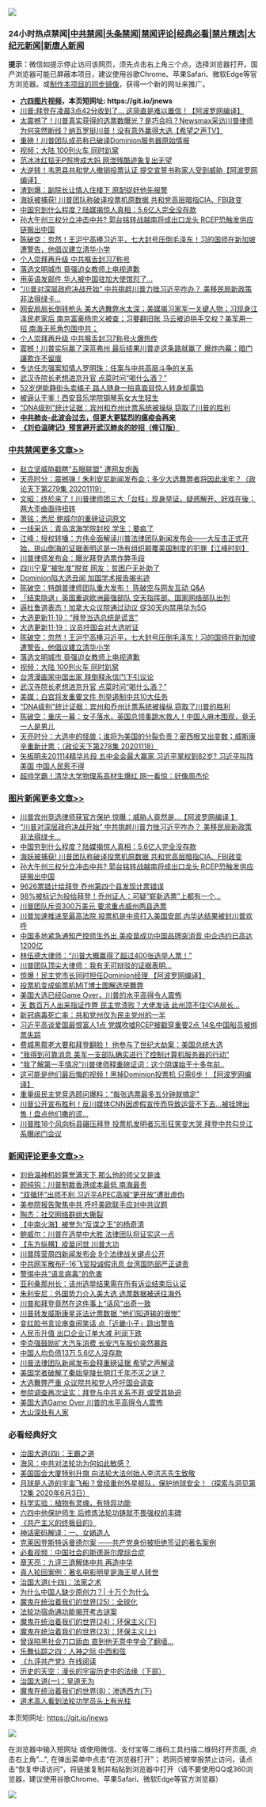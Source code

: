![](https://raw.githubusercontent.com/fqnews/bnews/master/64photo/fqnews-qr.jpg)

<div id="tt">
<h3>24小时热点禁闻|<a href="#%E4%B8%AD%E5%85%B1%E7%A6%81%E9%97%BB%E6%9B%B4%E5%A4%9A%E6%96%87%E7%AB%A0">中共禁闻</a>|<a href="#%E5%9B%BE%E7%89%87%E6%96%B0%E9%97%BB%E6%9B%B4%E5%A4%9A%E6%96%87%E7%AB%A0">头条禁闻</a>|<a href="#%E6%96%B0%E9%97%BB%E8%AF%84%E8%AE%BA%E6%9B%B4%E5%A4%9A%E6%96%87%E7%AB%A0">禁闻评论|<a href="#%E5%BF%85%E7%9C%8B%E7%BB%8F%E5%85%B8%E5%A5%BD%E6%96%87">经典必看|<a href="/video.md#%E7%A6%81%E7%89%87%E7%B2%BE%E9%80%89">禁片精选</a>|<a href="https://github.com/fqnews/djy/blob/master/gb/nf1351518.md#1">大纪元新闻</a>|<a href="https://github.com/fqnews/ntdtv/blob/master/gb/prog204.md#1">新唐人新闻</a></h3>
<div><b>提示：</b>微信如提示停止访问该网页，须先点击右上角三个点，选择浏览器打开。国产浏览器可能已屏蔽本项目，建议使用谷歌Chrome、苹果Safari、微软Edge等官方浏览器。或<a href="https://github.com/fqnews/bnews/blob/master/%E5%88%B6%E4%BD%9Cgit%E7%A6%81%E9%97%BB%E9%95%9C%E5%83%8F.md">制作本项目的同步镜像</a>，获得一个新的网址来推广。</div>
<ul>
<li><b><a href="http://d1.bdrive.tk/64.mp4" target="_blank">六四图片视频</a>，本页短网址: https://git.io/jnews</b></li>
<li><a href="/cnnews/20201119/1433481.md">川普:拜登在凌晨3点42分收到了… 这简直是难以置信！【阿波罗网编译】</a></li>
<li><a href="/bannedvideo/20201119/1433478.md">太震撼了！川普真实获得的选票数曝光？是巧合吗？Newsmax采访川普律师为何突然断线？纳瓦罗挺川普！没有意外赢得大选【希望之声TV】</a></li>
<li><a href="/comments/20201119/1433542.md">重磅！川普团队成员称已破译Dominion服务器原始情报</a></li>
<li><a href="/cbnews/20201119/1433559.md">视频：大陆 100列火车 同时趴窝</a></li>
<li><a href="/yule/20201119/1433515.md">范冰冰红毯无P照垮成大妈 网泄残酷迹象复出无望</a></li>
<li><a href="/cnnews/20201119/1433513.md">大逆转！韦恩县共和党人撤销投票认证 提交宣誓书称家人受到威胁【阿波罗网编译】</a></li>
<li><a href="/cnnews/20201119/1433564.md">渣到爆：副院长让情人住楼下 原配捉奸他先报警</a></li>
<li><a href="/topimagenews/20201120/1433744.md">海妖被捕获! 川普团队称破译投票机原数据 共和党高层暗指CIA、FBI政变</a></li>
<li><a href="/topimagenews/20201120/1433756.md">中国穷到什么程度？陆媒揭惊人真相：5.6亿人完全没存款</a></li>
<li><a href="/topimagenews/20201119/1433575.md">孙大午创三权分立冲击中共? 郭台铭转战越南将成出口龙头 RCEP恐触发供应链搬出中国</a></li>
<li><a href="/cbnews/20201119/1433615.md">陈破空：忽然！王沪宁高捧习近平，七大封号压倒毛泽东！习的国师在新加坡遭警告，他倡议建立清华小学</a></li>
<li><a href="/comments/20201119/1433664.md">个人崇拜再升级 中共喉舌封习7称号</a></li>
<li><a href="/cbnews/20201119/1433563.md">落选文明城市 竟强迫女教师上电视道歉</a></li>
<li><a href="/cnnews/20201119/1433436.md">用英语发邮件 华人被中国驻加大使馆怼了…</a></li>
<li><a href="/topimagenews/20201120/1433793.md">“川普对深层政府决战开始” 中共挑衅川普力挫习近平咋办？ 美移民局新政策非法得绿卡...</a></li>
<li><a href="/bannedvideo/20201119/1433584.md">网安局局长倒转枪头 美大选舞弊水太深；美媒揭习家军一关键人物；习现身江泽民老家后 南京富豪杨宗义被查；习要翻旧账 马云被迫拱手交权？美军用一招 南海无死角包围中共；</a></li>
<li><a href="/cnnews/20201120/1433821.md">个人崇拜再升级 中共喉舌封习7称号火爆热传</a></li>
<li><a href="/cnnews/20201119/1433693.md">震撼！川普实际赢了深蓝弗州 最后结果川普走这条路就赢了 爆炸内幕：暗门讓欺诈不留痕</a></li>
<li><a href="/headline/20201120/1433734.md">专访任志强案知情人罗明珠：任案与中共高层斗争的关系</a></li>
<li><a href="/cbnews/20201119/1433554.md">武汉寺院长老想进京升官 点菜时问“喝什么酒？”</a></li>
<li><a href="/yule/20201119/1433468.md">52岁伊能静街头卖橘子 路人随身一拍真面目惊人转身却露馅</a></li>
<li><a href="/cnnews/20201119/1433490.md">被逼认干爹！西安音乐学院钢琴系女大生轻生</a></li>
<li><a href="/cbnews/20201119/1433501.md">“DNA级别”统计证据：宾州和乔州计票系统被操纵 窃取了川普的胜利</a></li>
<li><b><a href="/comments/20200211/1275071.md" target="_blank">中共肺炎-此波会过去，但更大更猛烈的瘟疫会再来</a></b></li>
<li><b><a href="/comments/20200207/1272816.md" target="_blank">《刘伯温碑记》预言避开武汉肺炎的妙招（修订版）</a></b></li>
</ul>
</div>

<div class="catlist">
<h3><a href="/cbnews/" target="_blank">中共禁闻</a><span><a href="/cbnews/" target="_blank" rel="nofollow">更多文章>></a></span></h3>
<ul>
<li><a href="/cbnews/20201120/1433962.md" target="_blank">赵立坚威胁戳瞎“五眼联盟” 遭网友炮轰</a></li>
<li><a href="/cbnews/20201120/1433937.md" target="_blank">天亮时分：震撼弹！朱利安尼新闻发布会；多少大选舞弊者将因此坐牢？（政论天下第279集 20201119）</a></li>
<li><a href="/cbnews/20201120/1433912.md" target="_blank">文昭：终於来了！川普律师团三大「台柱」现身举证，疑惑解开、好戏在後；两大歪曲亟待扭转</a></li>
<li><a href="/cbnews/20201120/1433891.md" target="_blank">萧铭：悉尼·鲍威尔的重磅证词原文</a></li>
<li><a href="/cbnews/20201120/1433854.md" target="_blank">一线采访：青岛滨海学院封校 学生：要疯了</a></li>
<li><a href="/cbnews/20201120/1433844.md" target="_blank">江峰：授权转播：方伟全面解读川普法律团队新闻发布会——大反击正式开始，排山倒海的证据表明这是一场有组织颠覆美国制度的犯罪【江峰时刻】</a></li>
<li><a href="/cbnews/20201120/1433841.md" target="_blank">川普律师发布会：曝光拜登选票作弊手段</a></li>
<li><a href="/cbnews/20201120/1433815.md" target="_blank">四川宁夏“被批准”脱贫 网友：贫困户无补助了</a></li>
<li><a href="/cbnews/20201120/1433803.md" target="_blank">Dominion陷大选丑闻 加国学术报告揭劣迹</a></li>
<li><a href="/cbnews/20201120/1433798.md" target="_blank">陈破空：特朗普律师团队重大发布！ 陈破空与网友互动 Q&amp;A</a></li>
<li><a href="/cbnews/20201120/1433794.md" target="_blank">「结束隐退」英国重返欧洲最强部队 空天指挥部、国家网络部队出列</a></li>
<li><a href="/cbnews/20201120/1433787.md" target="_blank">逼杜鲁道表态！加拿大众议院通过动议 促30天内禁用华为5G</a></li>
<li><a href="/cbnews/20201120/1433777.md" target="_blank">大选更新11·19：“拜登当选总统是谎言”</a></li>
<li><a href="/cbnews/20201119/1433709.md" target="_blank">大选更新11·19：议员吁国会对大选听证</a></li>
<li><a href="/cbnews/20201119/1433615.md" target="_blank">陈破空：忽然！王沪宁高捧习近平，七大封号压倒毛泽东！习的国师在新加坡遭警告，他倡议建立清华小学</a></li>
<li><a href="/cbnews/20201119/1433563.md" target="_blank">落选文明城市 竟强迫女教师上电视道歉</a></li>
<li><a href="/cbnews/20201119/1433559.md" target="_blank">视频：大陆 100列火车 同时趴窝</a></li>
<li><a href="/cbnews/20201119/1433555.md" target="_blank">台湾漫画家中国出家 拜倒释永信门下引议论</a></li>
<li><a href="/cbnews/20201119/1433554.md" target="_blank">武汉寺院长老想进京升官 点菜时问“喝什么酒？”</a></li>
<li><a href="/cbnews/20201119/1433508.md" target="_blank">美媒：白宫将发重要文件 列举遏制中共10大任务</a></li>
<li><a href="/cbnews/20201119/1433501.md" target="_blank">“DNA级别”统计证据：宾州和乔州计票系统被操纵 窃取了川普的胜利</a></li>
<li><a href="/cbnews/20201119/1433442.md" target="_blank">陈破空：重庆一幕：女子落水，英国总领事跳水救人！中国人麻木围观，竟无一人是男儿</a></li>
<li><a href="/cbnews/20201119/1433424.md" target="_blank">天亮时分：大选中的怪兽；谁将为美国的分裂负责？密西根又出变数；威斯康辛重新计票；（政论天下第278集 20201118）</a></li>
<li><a href="/cbnews/20201119/1433411.md" target="_blank">矢板明夫201114精华片段  五中全会最大赢家 习近平掌权到82岁? 习近平叫阵美国 中国人民惹不得</a></li>
<li><a href="/cbnews/20201119/1433404.md" target="_blank">超帅学霸！清华大学物理系高材生爆红 网一看惊：好像周杰伦</a></li>

</ul>
</div>
<div class="catlist">
<h3><a href="/topimagenews/" target="_blank">图片新闻</a><span><a href="/topimagenews/" target="_blank" rel="nofollow">更多文章>></a></span></h3>
<ul>
<li><a href="/topimagenews/20201120/1433938.md" target="_blank">川普宾州竞选律师获官方保护 惊曝：威胁人竟然是&#8230;【阿波罗网编译 】</a></li>
<li><a href="/topimagenews/20201120/1433793.md" target="_blank">“川普对深层政府决战开始” 中共挑衅川普力挫习近平咋办？ 美移民局新政策非法得绿卡&#8230;</a></li>
<li><a href="/topimagenews/20201120/1433756.md" target="_blank">中国穷到什么程度？陆媒揭惊人真相：5.6亿人完全没存款</a></li>
<li><a href="/topimagenews/20201120/1433744.md" target="_blank">海妖被捕获! 川普团队称破译投票机原数据 共和党高层暗指CIA、FBI政变</a></li>
<li><a href="/topimagenews/20201119/1433575.md" target="_blank">孙大午创三权分立冲击中共? 郭台铭转战越南将成出口龙头 RCEP恐触发供应链搬出中国</a></li>
<li><a href="/topimagenews/20201119/1433403.md" target="_blank">9626票错计给拜登 乔州第四个县发现计票错误</a></li>
<li><a href="/topimagenews/20201119/1433381.md" target="_blank">98%被标记为投给拜登！乔州证人：可疑“崭新选票”上都有一个&#8230;</a></li>
<li><a href="/topimagenews/20201119/1433282.md" target="_blank">川普团队斥资300万美元 要求重点威州两县选票</a></li>
<li><a href="/topimagenews/20201119/1433221.md" target="_blank">川普加速推进至最高法院 投票机是中资打入美国安部 内华达结果被封川普欢呼</a></li>
<li><a href="/topimagenews/20201118/1433020.md" target="_blank">中国多地紧急通知严控师生外出 美疫苗成功中国品牌突消音 中企违约已高达1200亿</a></li>
<li><a href="/topimagenews/20201118/1432954.md" target="_blank">林伍德大律师：“川普大概赢得了超过400张选举人票！”</a></li>
<li><a href="/topimagenews/20201118/1432930.md" target="_blank">川普团队顶尖大律师：我有无可辩驳的证据表明&#8230;</a></li>
<li><a href="/topimagenews/20201118/1432863.md" target="_blank">惊爆！民主党市长同时担任Dominion经理 【阿波罗网编译】</a></li>
<li><a href="/topimagenews/20201118/1432797.md" target="_blank">投票机变成偷票机MIT博士图解选举舞弊</a></li>
<li><a href="/topimagenews/20201118/1432762.md" target="_blank">美国大选已经Game Over，川普的水平高得令人震怖</a></li>
<li><a href="/topimagenews/20201118/1432628.md" target="_blank">天 数百万人出来指证作弊 民主党溃败？大佬发话 此州顶不住!CIA局长&#8230;</a></li>
<li><a href="/topimagenews/20201117/1432499.md" target="_blank">新冠病毒死亡率：共和党州仅为民主党州的一半</a></li>
<li><a href="/topimagenews/20201117/1432446.md" target="_blank">习近平高谈爱国最恨富人1点 党媒吹嘘RCEP被戳穿重要2点 14名中国船员被绑票失踪</a></li>
<li><a href="/topimagenews/20201117/1432369.md" target="_blank">费城黑帮老大要和拜登翻脸！ 他参与了世纪大劫案：美国总统大选</a></li>
<li><a href="/topimagenews/20201117/1432344.md" target="_blank">&#8220;我得到可靠消息 美军一支部队确实进行了控制计算机服务器的行动&#8221;</a></li>
<li><a href="/topimagenews/20201117/1432325.md" target="_blank">“我了解第一手情况”川普律师释重磅证词：这个阴谋始于十多年前..</a></li>
<li><a href="/topimagenews/20201117/1432313.md" target="_blank">这可能是他们最后悔的视频！黑掉Dominion投票机 只需6步！【阿波罗网编译】</a></li>
<li><a href="/topimagenews/20201117/1432263.md" target="_blank">重量级民主党竞选顾问爆料：“每张选票最多五分钟就搞定”</a></li>
<li><a href="/topimagenews/20201117/1432109.md" target="_blank">川普公开宣布胜利！反川媒体CNN因虚假宣传而导致运营不下去…被挂牌出售！盘点他们撒的谎…</a></li>
<li><a href="/topimagenews/20201117/1432130.md" target="_blank">川普胜18个风向标县碾压拜登 投票机发明者忘形狂笑变大哭 拜登中共勾兑江系曝闭门会议</a></li>

</ul>
</div>
<div class="catlist">
<h3><a href="/comments/" target="_blank">新闻评论</a><span><a href="/comments/" target="_blank" rel="nofollow">更多文章>></a></span></h3>
<ul>
<li><a href="/comments/20201120/1433975.md" target="_blank">刘伯温神机妙算誉满天下 那么他的师父又是谁</a></li>
<li><a href="/comments/20201120/1433966.md" target="_blank">颜纯钩：川普制裁香港成本最低 南海最贵</a></li>
<li><a href="/comments/20201120/1433958.md" target="_blank">“双循环”出师不利 习近平APEC高喊“更开放”遭批虚伪</a></li>
<li><a href="/comments/20201120/1433957.md" target="_blank">美参院报告聚焦中共 呼吁美欧联手应对中共议题</a></li>
<li><a href="/comments/20201120/1433951.md" target="_blank">陶杰：社交网络群组大撕裂</a></li>
<li><a href="/comments/20201120/1433950.md" target="_blank">【中南火海】被誉为“反谍之王”的杨奇清</a></li>
<li><a href="/comments/20201120/1433929.md" target="_blank">鲍威尔：川普在选举中大胜 法律团队将证实这一点</a></li>
<li><a href="/comments/20201120/1433914.md" target="_blank">【东方纵横】疫苗问世 川普大功</a></li>
<li><a href="/comments/20201120/1433909.md" target="_blank">川普阵营周四新闻发布会 9个法律战关键点公开</a></li>
<li><a href="/comments/20201120/1433908.md" target="_blank">中共网军散布F-16飞官投诚假讯息 台湾国防部严正谴责</a></li>
<li><a href="/comments/20201120/1433892.md" target="_blank">警惕中共“语言病毒”的危害</a></li>
<li><a href="/comments/20201120/1433885.md" target="_blank">亚利桑那州长：该州选举结果需在所有诉讼结束后认证</a></li>
<li><a href="/comments/20201120/1433850.md" target="_blank">朱利安尼：外国势力介入美大选 选票数据被送往海外</a></li>
<li><a href="/comments/20201120/1433849.md" target="_blank">川普和拜登竟然在这件事上“话风”出奇一致</a></li>
<li><a href="/comments/20201120/1433839.md" target="_blank">川普转发威斯康星非法计票数据 “他们知道输的很惨”</a></li>
<li><a href="/comments/20201120/1433838.md" target="_blank">变红脸书言论审查闹笑话 点「近畿小子」跳出警告</a></li>
<li><a href="/comments/20201120/1433833.md" target="_blank">人民币升值 出口企业订单大减 利润下跌</a></li>
<li><a href="/comments/20201120/1433826.md" target="_blank">李克强鼓励扩大汽车消费 长安汽车股价突然暴跌</a></li>
<li><a href="/comments/20201120/1433825.md" target="_blank">中国人均负债13万 5.6亿人没存款</a></li>
<li><a href="/comments/20201120/1433812.md" target="_blank">川普法律团队新闻发布会释重磅证据 希望之声解读</a></li>
<li><a href="/comments/20201120/1433800.md" target="_blank">美国学者破解了秦始皇陵长明灯千年不灭之谜？</a></li>
<li><a href="/comments/20201120/1433796.md" target="_blank">大选舞弊严重 众议院共和党人呼吁国会调查</a></li>
<li><a href="/comments/20201120/1433795.md" target="_blank">参院调查再次证实：拜登与中共关系不菲 或受其胁迫</a></li>
<li><a href="/comments/20201120/1433772.md" target="_blank">美国大选Game Over 川普的水平高得令人震怖</a></li>
<li><a href="/comments/20201120/1433738.md" target="_blank">大山深处有人家</a></li>

</ul>
</div>

<div class="catlist">
<h3>必看经典好文</h3>
<ul>
<li><a href="/cbnews/20180310/912637.md" target="_blank">治国大道(四)：王霸之道</a></li>
<li><a href="/comments/20191218/1228234.md" target="_blank">海风：中共对法轮功为何如此敏感？</a></li>
<li><a href="/comments/20200516/1329276.md" target="_blank">美国国会大厦特别升旗 向法轮大法创始人李洪志先生致敬</a></li>
<li><a href="/comments/20200712/1359456.md" target="_blank">月球是人造的宇宙飞船？曾经重创外星舰队，保护地球安全！（探索与洞见第12集 2020年6月3日）</a></li>
<li><a href="/comments/20200605/783205.md" target="_blank">科学实验：植物有灵魂，有特异功能</a></li>
<li><a href="/comments/20200926/1403542.md" target="_blank">六四中他保护师生 后修炼法轮功铸就不畏强权的丰碑</a></li>
<li><a href="/bookwiki/20171120/858084.md" target="_blank">《共产主义的终极目的》</a></li>
<li><a href="/comments/20200609/1342224.md" target="_blank">神话密码解译：一、女娲造人</a></li>
<li><a href="/comments/20201010/1411225.md" target="_blank">克莱因登斯特诉曼德尔案 ——共产党身份被拒绝签证的著名案例</a></li>
<li><a href="/comments/20200806/1375443.md" target="_blank">必看视频：中国社会的斯德哥尔摩综合症</a></li>
<li><a href="/comments/20131119/1029445.md" target="_blank">章天亮：九评三退解体中共 再造中华</a></li>
<li><a href="/comments/20200523/1332915.md" target="_blank">真人轮回案例：著名电影明星是海王星人转世</a></li>
<li><a href="/cbnews/20180320/916962.md" target="_blank">治国大道(十四)：法家之术</a></li>
<li><a href="/ssgc/20200715/1360940.md" target="_blank">为什么中国人缺少原创力？| 十万个为什么</a></li>
<li><a href="/comments/20181017/1014654.md" target="_blank">魔鬼在统治着我们的世界(25)：全球化</a></li>
<li><a href="/tculture/20121025/73079.md" target="_blank">法轮功宿命通功能揭开考古谜案</a></li>
<li><a href="/cbnews/20180907/994846.md" target="_blank">魔鬼在统治着我们的世界(24)：环保主义(下)</a></li>
<li><a href="/ssgc/20180904/993719.md" target="_blank">魔鬼在统治着我们的世界(23)：环保主义(上)</a></li>
<li><a href="/topimagenews/20200928/1404412.md" target="_blank">曾误陷黑社会刀口舔血 直到他无意中学会了翻墙&#8230;</a></li>
<li><a href="/tculture/20190101/791144.md" target="_blank">乐舞仙踪之四：人神之际 中西和弦</a></li>
<li><a href="/bookonline/20131116/201057.md" target="_blank">《九评共产党》在线阅读</a></li>
<li><a href="/tculture/20121025/73066.md" target="_blank">历史的天空：漫长的宇宙历史中的法缘（下部）</a></li>
<li><a href="/cbnews/20180307/911097.md" target="_blank">治国大道(一)：皇道无为</a></li>
<li><a href="/topimagenews/20180527/948714.md" target="_blank">魔鬼在统治着我们的世界(8)：渗透西方(下)</a></li>
<li><a href="/comments/20200227/1284657.md" target="_blank">道术高人看到法轮功学员头上有光柱</a></li>

</ul>
</div>

本页短网址: https://git.io/jnews

![](https://raw.githubusercontent.com/fqnews/bnews/master/64photo/fqnews-qr.jpg)

在浏览器中输入短网址 或使用微信、支付宝等二维码工具扫描二维码打开页面, 点击右上角"...", 在弹出菜单中点击“在浏览器打开”； 若网页被举报禁止访问，请点击“恢复申请访问”，将链接复制并粘贴到浏览器中打开（请不要使用QQ或360浏览器，建议使用谷歌Chrome、苹果Safari、微软Edge等官方浏览器）

![](https://raw.githubusercontent.com/fqnews/bnews/master/64photo/wx.jpg)
